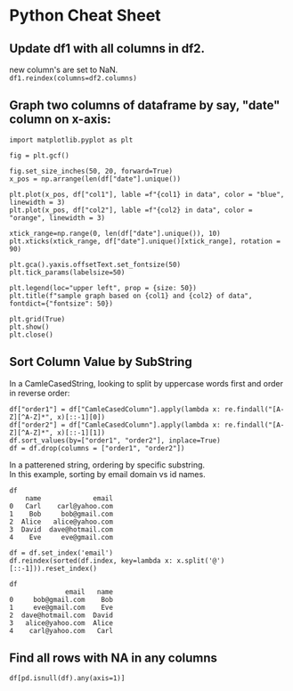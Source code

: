 # Python Cheat Sheet
         
## Update df1 with all columns in df2.      
new column's are set to NaN.     
`df1.reindex(columns=df2.columns)`      

## Graph two columns of dataframe by say, "date" column on x-axis:     

```
import matplotlib.pyplot as plt

fig = plt.gcf()

fig.set_size_inches(50, 20, forward=True) 
x_pos = np.arrange(len(df["date"].unique())

plt.plot(x_pos, df["col1"], lable =f"{col1} in data", color = "blue", linewidth = 3)
plt.plot(x_pos, df["col2"], lable =f"{col2} in data", color = "orange", linewidth = 3)

xtick_range=np.range(0, len(df["date"].unique()), 10)
plt.xticks(xtick_range, df["date"].unique()[xtick_range], rotation = 90)

plt.gca().yaxis.offsetText.set_fontsize(50)
plt.tick_params(labelsize=50)

plt.legend(loc="upper left", prop = {size: 50})
plt.title(f"sample graph based on {col1} and {col2} of data", fontdict={"fontsize": 50})

plt.grid(True)
plt.show()
plt.close()
```
## Sort Column Value by SubString
In a CamleCasedString, looking to split by uppercase words first and order in reverse order: 
```
df["order1"] = df["CamleCasedColumn"].apply(lambda x: re.findall("[A-Z][^A-Z]*", x)[::-1][0])
df["order2"] = df["CamleCasedColumn"].apply(lambda x: re.findall("[A-Z][^A-Z]*", x)[::-1][1])
df.sort_values(by=["order1", "order2"], inplace=True)
df = df.drop(columns = ["order1", "order2"])
```

In a patterened string, ordering by specific substring.       
In this example, sorting by email domain vs id names.
```
df 
    name             email
0   Carl    carl@yahoo.com
1    Bob     bob@gmail.com
2  Alice   alice@yahoo.com
3  David  dave@hotmail.com
4    Eve     eve@gmail.com

df = df.set_index('email')
df.reindex(sorted(df.index, key=lambda x: x.split('@')[::-1])).reset_index()

df
              email   name
0     bob@gmail.com    Bob
1     eve@gmail.com    Eve
2  dave@hotmail.com  David
3   alice@yahoo.com  Alice
4    carl@yahoo.com   Carl
```


## Find all rows with NA in any columns 
```
df[pd.isnull(df).any(axis=1)]
```
